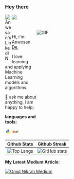 ### Hey there 

<a href="https://www.linkedin.com/in/anwesan-de-66913a1ab/">
  <img align="left" alt="Anwesan's LinkedIN" width="22px" src="https://raw.githubusercontent.com/peterthehan/peterthehan/master/assets/linkedin.svg" />
</a>

![](https://visitor-badge.glitch.me/badge?page_id=19-ade.19-ade)

<br />
<img align="right" alt="GIF" src="https://raw.githubusercontent.com/iampavangandhi/iampavangandhi/master/gifs/coder.gif" width="400" height="300" />
 

Hi, i'm [Anwesan De](https://19-ade.github.io/Portfolio/), 

I love learning and applying Machine Learning models and algorithms.

💬 ask me about anything, i am happy to help;


**languages and tools:**  


<code><img height="20" src="https://raw.githubusercontent.com/github/explore/80688e429a7d4ef2fca1e82350fe8e3517d3494d/topics/python/python.png"></code>
<code><img height="20" src="https://raw.githubusercontent.com/github/explore/80688e429a7d4ef2fca1e82350fe8e3517d3494d/topics/git/git.png"></code>





| Github Stats | Github Streak |
|--------------|---------------|
|![Top Langs](https://github-readme-stats.vercel.app/api/top-langs/?username=19-ade) | ![GitHub stats](https://github-readme-stats.vercel.app/api?username=19-ade&show_icons=true&theme=dark)  |





**My Latest Medium Article:**

[![Omid Nikrah Medium](https://github-readme-medium.vercel.app/?username=anwesande)](https://medium.com/@anwesande)





